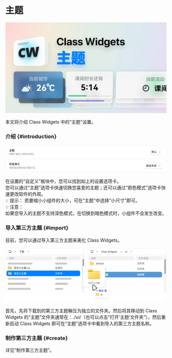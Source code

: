 # 主题

![help_docu – 6.png](/instr/cover/adv/theme.png)

本文将介绍 Class Widgets 中的“主题”设置。

### 介绍 {#introduction}

![theme.png](/instr/adv/theme.png)

在设置的“自定义”板块中，您可以找到如上的设置选项卡。\
您可以通过“主题”选项卡快速切换您喜爱的主题；还可以通过“颜色模式”选项卡快速更改软件的外观。\
💡 提示： 若要缩小小组件的大小，可在“主题”中选择“小尺寸”即可。\
💡 注意：\
如果您导入的主题不支持深色模式，在切换到暗色模式时，小组件不会发生改变。

### 导入第三方主题 {#import}

目前，您可以通过导入第三方主题来美化 Class Widgets。

![theme_add.png](/instr/adv/theme-add.png)

首先，先将下载到的第三方主题解压为独立的文件夹。然后将其移动到 Class Widgets 的“主题”文件夹通常在：./ui/（也可以点击“打开‘主题’文件夹”），然后重新启动 Class Widgets 即可在“主题”选项卡中看到导入的第三方主题名称。

### 制作第三方主题 {#create}

详见“制作第三方主题”。